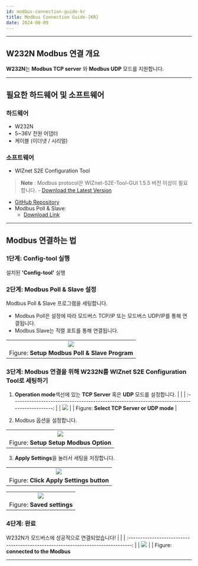 ```yaml
---
id: modbus-connection-guide-kr
title: Modbus Connection Guide-[KR]
date: 2024-08-09
---
```






-----



## W232N Modbus 연결 개요

**W232N**는 **Modbus TCP server** 와 **Modbus UDP** 모드를 지원합니다.


-----



## 필요한 하드웨어 및 소프트웨어



### 하드웨어


  - W232N
  - 5~36V 전원 어댑터
  - 케이블 (이더넷 / 시리얼)



### 소프트웨어

  - WIZnet S2E Configuration Tool 
  > **Note** : Modbus protocol은 WIZnet-S2E-Tool-GUI 1.5.5 버전 이상이 필요합니다.
	- [Download the Latest Version](https://github.com/Wiznet/WIZnet-S2E-Tool-GUI/releases)
  - [GitHub Repository](https://github.com/Wiznet/WIZnet-S2E-Tool-GUI)
  - Modbus Poll & Slave:
	- [Download Link](https://www.modbustools.com/download.html)



-----



## Modbus 연결하는 법




### 1단계: Config-tool 실행

설치된 **'Config-tool'** 실행


### 2단계: Modbus Poll & Slave 설정

Modbus Poll & Slave 프로그램을 세팅합니다.

  - Modbus Poll은 설정에 따라 모드버스 TCP/IP 또는 모드버스 UDP/IP를 통해 연결됩니다.
  - Modbus Slave는 직렬 포트를 통해 연결됩니다.

|                                                                                                |
| :--------------------------------------------------------------------------------------------: |
| ![](/img/products/s2e_module/wiz5xxsr-rp/modbus-connection-guide/setup_modbus_program.png) |
| Figure: **Setup Modbus Poll & Slave Program**                                                        |



### 3단계: Modbus 연결을 위해 W232N를 WIZnet S2E Configuration Tool로 세팅하기

1. **Operation mode**섹선에 있는 **TCP Server** 혹은 **UDP** 모드를 설정합니다.
|                                                                                               |
| :-------------------------------------------------------------------------------------------: |
| ![](/img/products/s2e_module/wiz5xxsr-rp/modbus-connection-guide/select_operation_mode.png) |
| Figure: **Select TCP Server or UDP mode**                                                        |

2. Modbus 옵션을 설정합니다.

|                                                                                                         |
| :-----------------------------------------------------------------------------------------------------: |
| ![](/img/products/s2e_module/wiz5xxsr-rp/modbus-connection-guide/setup_modbus_option.png) |
| Figure: **Setup Setup Modbus Option**                                                        |

3. **Apply Settings**을 눌러서 세팅을 저장합니다.

|                                                                                                |
| :--------------------------------------------------------------------------------------------: |
| ![](/img/products/s2e_module/wiz5xxsr-rp/modbus-connection-guide/apply_settings.png) |
| Figure: **Click Apply Settings button**                                                        |

|                                                                                   |
| :-------------------------------------------------------------------------------: |
| ![](/img/products/s2e_module/wiz5xxsr-rp/modbus-connection-guide/saved_settings.png) |
| Figure: **Saved settings**                                                        |




### 4단계: 완료

W232N가 모드버스에 성공적으로 연결되었습니다!
|                                                                                   |
| :-------------------------------------------------------------------------------: |
| ![](/img/products/s2e_module/wiz5xxsr-rp/modbus-connection-guide/connect_modbus.png) |
| Figure: **connected to the Modbus**  


-----

